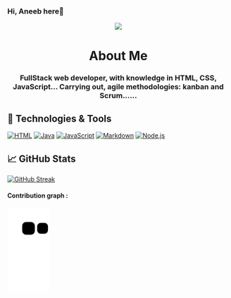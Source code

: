 ### Hi, Aneeb here👋

<div align="center">
    <img src="https://media.giphy.com/media/CuuSHzuc0O166MRfjt/giphy.gif"/>
    <h1 align="center">About Me </h1>
    <h3 align="center">FullStack web developer, with knowledge in HTML, CSS, JavaScript... Carrying out, agile methodologies: kanban and Scrum......
</div>
  
 ## 🔧 Technologies & Tools
<div align="left">

   <div>
    <a href="https://github.com/search?q=user%3ADenverCoder1+language%3Ahtml"><img alt="HTML" src="https://img.shields.io/badge/HTML-E34F26.svg?logo=html5&logoColor=white"></a>
      <a href="https://github.com/search?q=user%3ADenverCoder1+language%3Ajava"><img alt="Java" src="https://custom-icon-badges.demolab.com/badge/Java-007396.svg?logo=java&logoColor=white"></a>
      <a href="https://github.com/search?q=user%3ADenverCoder1+language%3Ajavascript"><img alt="JavaScript" src="https://img.shields.io/badge/JavaScript-F7DF1E.svg?logo=javascript&logoColor=black"></a>
     <a href="https://github.com/search?q=user%3ADenverCoder1+language%3Amarkdown"><img alt="Markdown" src="https://img.shields.io/badge/Markdown-000000.svg?logo=markdown&logoColor=white"></a>
      <a href="https://github.com/search?q=user%3ADenverCoder1+language%3Ajavascript"><img alt="Node.js" src="https://img.shields.io/badge/Node.js-43853D.svg?logo=node.js&logoColor=white"></a>

  ## &#x1f4c8; GitHub Stats
     
[![GitHub Streak](http://github-readme-streak-stats.herokuapp.com?user=Aneebch)](https://git.io/streak-stats)

<h4>Contribution graph :</h4> 
  
 ![Snake animation](https://github.com/Aneebch/Aneebch/blob/output/github-contribution-grid-snake.svg)

